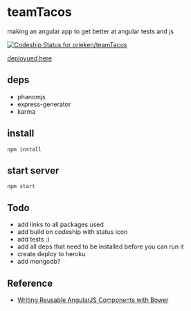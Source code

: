 # teamTacos
making an angular app to get better at angular tests and js

[ ![Codeship Status for orieken/teamTacos](https://codeship.com/projects/de5f3ca0-207c-0133-f5de-5ae45cb2c8e5/status?branch=master)](https://codeship.com/projects/95699)

[deployued here](http://teamtacos.herokuapp.com/)

## deps

* phanomjs
* express-generator
* karma


## install

```
npm install
```

## start server

```
npm start
```


## Todo

* add links to all packages used
* add build on codeship with status icon
* add tests :)
* add all deps that need to be installed before you can run it
* create deploy to heroku
* add mongodb?

## Reference

* [Writing Reusable AngularJS Components with Bower](http://briantford.com/blog/angular-bower)
